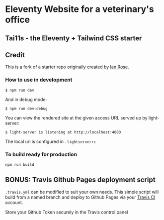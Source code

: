 # Eleventy Website for a veterinary's office

## Tai11s - the Eleventy + Tailwind CSS starter

## Credit
This is a fork of a starter repo originally created by [Ian Rose](https://github.com/ianrose/deventy/).

### How to use in development

```
$ npm run dev
```
 And in debug mode:
 
```
$ npm run dev:debug
```

You can view the rendered site at the given access URL served up by light-server:
```
$ light-server is listening at http://localhost:4000
```

The local url is configured in `.lightserverrc`

### To build ready for production

```
npm run build
```

## BONUS: Travis Github Pages deployment script

`.travis.yml` can be modified to suit your own needs. This simple script will build from a named branch and deploy to Github Pages via your [Travis CI](https://travis-ci.org/) account. 

Store your Github Token securely in the Travis control panel
